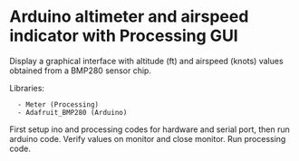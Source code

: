 # Arduino altimeter and airspeed indicator with Processing GUI

Display a graphical interface with altitude (ft) and airspeed (knots) values obtained from a BMP280 sensor chip.

Libraries: 
      
      - Meter (Processing)
      - Adafruit_BMP280 (Arduino)

First setup ino and processing codes for hardware and serial port, then run arduino code. Verify values on monitor and close monitor. Run processing code.
